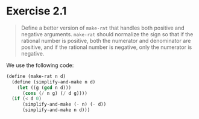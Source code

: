# Exercise 2.1

> Define a better version of `make-rat` that handles both positive and negative arguments.
`make-rat` should normalize the sign so that if the rational number is positive, both the numerator and denominator are positive, and if the rational number is negative, only the numerator is negative.



We use the following code:
```scheme
(define (make-rat n d)
  (define (simplify-and-make n d)
    (let ((g (gcd n d)))
      (cons (/ n g) (/ d g))))
  (if (< d 0)
      (simplify-and-make (- n) (- d))
      (simplify-and-make n d)))
```
